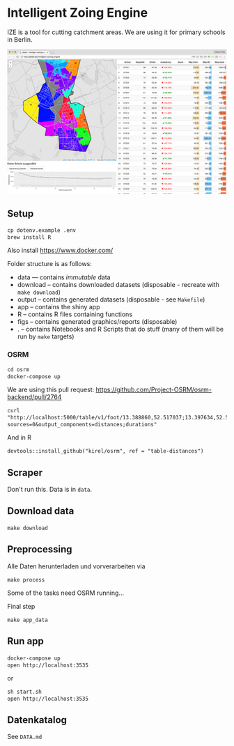 # Intelligent Zoing Engine

IZE is a tool for cutting catchment areas. We are using it for primary schools in Berlin.

![](screenshot.png)

## Setup

    cp dotenv.example .env
    brew install R

Also install https://www.docker.com/

Folder structure is as follows:
- data — contains _immutable_ data
- download – contains downloaded datasets (disposable - recreate with `make download`)
- output – contains generated datasets (disposable - see `Makefile`)
- app – contains the shiny app
- R – contains R files containing functions
- figs – contains generated graphics/reports (disposable)
- . – contains Notebooks and R Scripts that do stuff (many of them will be run by `make` targets)

### OSRM

	cd osrm
	docker-compose up

We are using this pull request: https://github.com/Project-OSRM/osrm-backend/pull/2764

	curl "http://localhost:5000/table/v1/foot/13.388860,52.517037;13.397634,52.529407;13.428555,52.523219?sources=0&output_components=distances;durations"
	
And in R

    devtools::install_github("kirel/osrm", ref = "table-distances")

## Scraper

Don't run this. Data is in `data`.

## Download data

    make download

## Preprocessing

Alle Daten herunterladen und vorverarbeiten via

    make process

Some of the tasks need OSRM running...

Final step

    make app_data

## Run app

    docker-compose up
    open http://localhost:3535

or

    sh start.sh
    open http://localhost:3535

## Datenkatalog

See `DATA.md`
